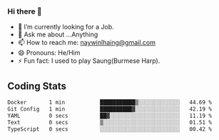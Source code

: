 ### Hi there 👋

- 🔭 I’m currently looking for a Job.
- 💬 Ask me about ...Anything
- 📫 How to reach me: naywinlhaing@gmail.com
- 😄 Pronouns: He/Him
- ⚡ Fun fact: I used to play Saung(Burmese Harp).


## Coding Stats
<!--START_SECTION:waka-->

```txt
Docker       1 min           ███████████▒░░░░░░░░░░░░░   44.69 %
Git Config   1 min           ██████████▓░░░░░░░░░░░░░░   42.19 %
YAML         0 secs          ██▓░░░░░░░░░░░░░░░░░░░░░░   11.19 %
Text         0 secs          ▒░░░░░░░░░░░░░░░░░░░░░░░░   01.51 %
TypeScript   0 secs          ░░░░░░░░░░░░░░░░░░░░░░░░░   00.42 %
```

<!--END_SECTION:waka-->

